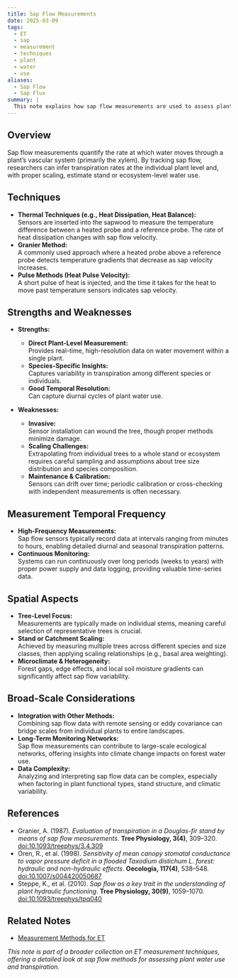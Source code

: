 ```yaml
---
title: Sap Flow Measurements
date: 2025-03-09
tags:
  - ET
  - sap
  - measurement
  - techniques
  - plant
  - water
  - use
aliases:
  - Sap Flow
  - Sap Flux
summary: |
  This note explains how sap flow measurements are used to assess plant water use and transpiration, discussing the underlying principles, strengths and weaknesses, temporal and spatial considerations, and broad-scale implications.
---
```

## Overview
Sap flow measurements quantify the rate at which water moves through a plant’s vascular system (primarily the xylem). By tracking sap flow, researchers can infer transpiration rates at the individual plant level and, with proper scaling, estimate stand or ecosystem-level water use.

## Techniques
- **Thermal Techniques (e.g., Heat Dissipation, Heat Balance):**  
  Sensors are inserted into the sapwood to measure the temperature difference between a heated probe and a reference probe. The rate of heat dissipation changes with sap flow velocity.
- **Granier Method:**  
  A commonly used approach where a heated probe above a reference probe detects temperature gradients that decrease as sap velocity increases.
- **Pulse Methods (Heat Pulse Velocity):**  
  A short pulse of heat is injected, and the time it takes for the heat to move past temperature sensors indicates sap velocity.

## Strengths and Weaknesses
- **Strengths:**
  - **Direct Plant-Level Measurement:**  
    Provides real-time, high-resolution data on water movement within a single plant.
  - **Species-Specific Insights:**  
    Captures variability in transpiration among different species or individuals.
  - **Good Temporal Resolution:**  
    Can capture diurnal cycles of plant water use.

- **Weaknesses:**
  - **Invasive:**  
    Sensor installation can wound the tree, though proper methods minimize damage.
  - **Scaling Challenges:**  
    Extrapolating from individual trees to a whole stand or ecosystem requires careful sampling and assumptions about tree size distribution and species composition.
  - **Maintenance & Calibration:**  
    Sensors can drift over time; periodic calibration or cross-checking with independent measurements is often necessary.

## Measurement Temporal Frequency
- **High-Frequency Measurements:**  
  Sap flow sensors typically record data at intervals ranging from minutes to hours, enabling detailed diurnal and seasonal transpiration patterns.
- **Continuous Monitoring:**  
  Systems can run continuously over long periods (weeks to years) with proper power supply and data logging, providing valuable time-series data.

## Spatial Aspects
- **Tree-Level Focus:**  
  Measurements are typically made on individual stems, meaning careful selection of representative trees is crucial.
- **Stand or Catchment Scaling:**  
  Achieved by measuring multiple trees across different species and size classes, then applying scaling relationships (e.g., basal area weighting).
- **Microclimate & Heterogeneity:**  
  Forest gaps, edge effects, and local soil moisture gradients can significantly affect sap flow variability.

## Broad-Scale Considerations
- **Integration with Other Methods:**  
  Combining sap flow data with remote sensing or eddy covariance can bridge scales from individual plants to entire landscapes.
- **Long-Term Monitoring Networks:**  
  Sap flow measurements can contribute to large-scale ecological networks, offering insights into climate change impacts on forest water use.
- **Data Complexity:**  
  Analyzing and interpreting sap flow data can be complex, especially when factoring in plant functional types, stand structure, and climatic variability.


## References
- Granier, A. (1987). *Evaluation of transpiration in a Douglas-fir stand by means of sap flow measurements*. **Tree Physiology, 3(4)**, 309–320. [doi:10.1093/treephys/3.4.309](https://doi.org/10.1093/treephys/3.4.309)
- Oren, R., et al. (1998). *Sensitivity of mean canopy stomatal conductance to vapor pressure deficit in a flooded Taxodium distichum L. forest: hydraulic and non-hydraulic effects*. **Oecologia, 117(4)**, 538–548. [doi:10.1007/s004420050687](https://doi.org/10.1007/s004420050687)
- Steppe, K., et al. (2010). *Sap flow as a key trait in the understanding of plant hydraulic functioning*. **Tree Physiology, 30(9)**, 1059–1070. [doi:10.1093/treephys/tpq040](https://doi.org/10.1093/treephys/tpq040)

## Related Notes
- [Measurement Methods for ET](Measurement_Methods_for_ET.md)

*This note is part of a broader collection on ET measurement techniques, offering a detailed look at sap flow methods for assessing plant water use and transpiration.*

